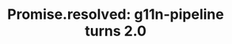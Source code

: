 ---
title: "Promise.resolvеd: g11n-pipeline turns 2.0"
s: gp-js-20
tags:
 - globalizationpipeline
 - node
---